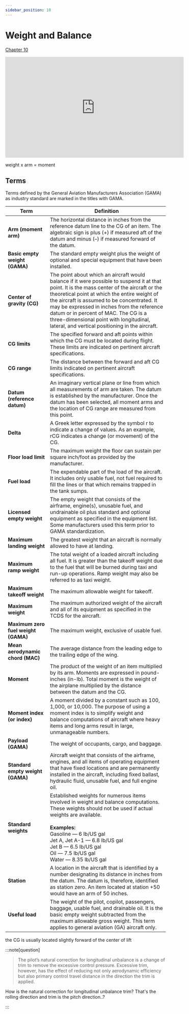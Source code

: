 ```yaml
---
sidebar_position: 10
---
```


# Weight and Balance

[Chapter 10](https://www.faa.gov/sites/faa.gov/files/12_phak_ch10.pdf)

<iframe width="560" height="315" src="https://www.youtube-nocookie.com/embed/q9J5ogL-wj0?si=4Ihbig4Bl7oWAK7v" title="YouTube video player" frameBorder="0" allow="accelerometer; clipboard-write; encrypted-media; picture-in-picture; web-share; fullscreen" referrerPolicy="strict-origin-when-cross-origin" allowFullScreen></iframe>





weight x arm = moment

## Terms

Terms defined by the General
Aviation Manufacturers Association (GAMA) as industry standard are marked in the titles with GAMA.

| **Term** | **Definition** |
|-----------|----------------|
| **Arm (moment arm)** | The horizontal distance in inches from the reference datum line to the CG of an item. The algebraic sign is plus (+) if measured aft of the datum and minus (–) if measured forward of the datum. |
| **Basic empty weight (GAMA)** | The standard empty weight plus the weight of optional and special equipment that have been installed. |
| **Center of gravity (CG)** | The point about which an aircraft would balance if it were possible to suspend it at that point. It is the mass center of the aircraft or the theoretical point at which the entire weight of the aircraft is assumed to be concentrated. It may be expressed in inches from the reference datum or in percent of MAC. The CG is a three-dimensional point with longitudinal, lateral, and vertical positioning in the aircraft. |
| **CG limits** | The specified forward and aft points within which the CG must be located during flight. These limits are indicated on pertinent aircraft specifications. |
| **CG range** | The distance between the forward and aft CG limits indicated on pertinent aircraft specifications. |
| **Datum (reference datum)** | An imaginary vertical plane or line from which all measurements of arm are taken. The datum is established by the manufacturer. Once the datum has been selected, all moment arms and the location of CG range are measured from this point. |
| **Delta** | A Greek letter expressed by the symbol r to indicate a change of values. As an example, rCG indicates a change (or movement) of the CG. |
| **Floor load limit** | The maximum weight the floor can sustain per square inch/foot as provided by the manufacturer. |
| **Fuel load** | The expendable part of the load of the aircraft. It includes only usable fuel, not fuel required to fill the lines or that which remains trapped in the tank sumps. |
| **Licensed empty weight** | The empty weight that consists of the airframe, engine(s), unusable fuel, and undrainable oil plus standard and optional equipment as specified in the equipment list. Some manufacturers used this term prior to GAMA standardization. |
| **Maximum landing weight** | The greatest weight that an aircraft is normally allowed to have at landing. |
| **Maximum ramp weight** | The total weight of a loaded aircraft including all fuel. It is greater than the takeoff weight due to the fuel that will be burned during taxi and run-up operations. Ramp weight may also be referred to as taxi weight. |
| **Maximum takeoff weight** | The maximum allowable weight for takeoff. |
| **Maximum weight** | The maximum authorized weight of the aircraft and all of its equipment as specified in the TCDS for the aircraft. |
| **Maximum zero fuel weight (GAMA)** | The maximum weight, exclusive of usable fuel. |
| **Mean aerodynamic chord (MAC)** | The average distance from the leading edge to the trailing edge of the wing. |
| **Moment** | The product of the weight of an item multiplied by its arm. Moments are expressed in pound-inches (in-lb). Total moment is the weight of the airplane multiplied by the distance between the datum and the CG. |
| **Moment index (or index)** | A moment divided by a constant such as 100, 1,000, or 10,000. The purpose of using a moment index is to simplify weight and balance computations of aircraft where heavy items and long arms result in large, unmanageable numbers. |
| **Payload (GAMA)** | The weight of occupants, cargo, and baggage. |
| **Standard empty weight (GAMA)** | Aircraft weight that consists of the airframe, engines, and all items of operating equipment that have fixed locations and are permanently installed in the aircraft, including fixed ballast, hydraulic fluid, unusable fuel, and full engine oil. |
| **Standard weights** | Established weights for numerous items involved in weight and balance computations. These weights should not be used if actual weights are available. <br/><br/>**Examples:**<br/>Gasoline — 6 lb/US gal<br/>Jet A, Jet A-1 — 6.8 lb/US gal<br/>Jet B — 6.5 lb/US gal<br/>Oil — 7.5 lb/US gal<br/>Water — 8.35 lb/US gal |
| **Station** | A location in the aircraft that is identified by a number designating its distance in inches from the datum. The datum is, therefore, identified as station zero. An item located at station +50 would have an arm of 50 inches. |
| **Useful load** | The weight of the pilot, copilot, passengers, baggage, usable fuel, and drainable oil. It is the basic empty weight subtracted from the maximum allowable gross weight. This term applies to general aviation (GA) aircraft only. |


the CG is usually located
slightly forward of the center of lift


:::note[question]

> The pilot’s natural correction for longitudinal unbalance is a change of trim to remove the excessive control pressure. Excessive trim, however, has the effect of reducing not only aerodynamic efficiency but also primary control travel distance in the direction the trim is applied.

How is the natural correction for longitudinal unbalance trim? That's the rolling direction and trim is the pitch direction..?

:::